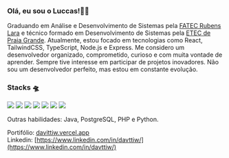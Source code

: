 ### Olá, eu sou o Luccas!👋🏻
Graduando em Análise e Desenvolvimento de Sistemas pela [FATEC Rubens Lara](https://fatecrl.edu.br/) e técnico formado em Desenvolvimento de Sistemas pela [ETEC de Praia Grande](https://www.etecpg.com.br/). Atualmente, estou focado em tecnologias como React, TailwindCSS, TypeScript, Node.js e Express.
Me considero um desenvolvedor organizado, comprometido, curioso e com muita vontade de aprender. Sempre tive interesse em participar de projetos inovadores. Não sou um desenvolvedor perfeito, mas estou em constante evolução.

### Stacks 🛸
<p align="left">
<img src="https://img.shields.io/badge/React-61DAFB?style=for-the-badge&logo=react&logoColor=508BBF&color=000" />
<img src="https://img.shields.io/badge/Tailwind-38B2AC?style=for-the-badge&logo=tailwindcss&logoColor=508BBF&color=000" />
<img src="https://img.shields.io/badge/TypeScript-3178C6?style=for-the-badge&logo=typescript&logoColor=508BBF&color=000" />
<img src="https://img.shields.io/badge/Node.js-339933?style=for-the-badge&logo=node.js&logoColor=508BBF&color=000" />
<img src="https://img.shields.io/badge/Express-339933?style=for-the-badge&logo=express&logoColor=508BBF&color=000" />
<img src="https://img.shields.io/badge/MySQL-00758F?style=for-the-badge&logo=mysql&logoColor=508BBF&color=000" />
<img src="https://img.shields.io/badge/Git-F05032?style=for-the-badge&logo=git&logoColor=508BBF&color=000" />
</p>

Outras habilidades: Java, PostgreSQL, PHP e Python.

Portifólio: [davittiw.vercel.app](https://davittiw.vercel.app/) <br>
Linkedin: [https://www.linkedin.com/in/davttiw/](https://www.linkedin.com/in/davttiw/)
